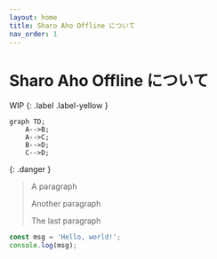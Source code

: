 ```yaml
---
layout: home
title: Sharo Aho Offline について
nav_order: 1
---
```


# Sharo Aho Offline について

WIP
{: .label .label-yellow }

```mermaid
graph TD;
    A-->B;
    A-->C;
    B-->D;
    C-->D;
```

{: .danger }
> A paragraph
>
> Another paragraph
>
> The last paragraph

```javascript
const msg = 'Hello, world!';
console.log(msg);
```
